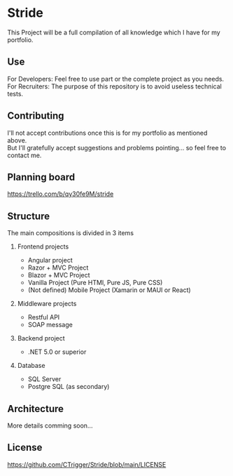# Stride
This Project will be a full compilation of all knowledge which I have for my portfolio.

## Use
For Developers: Feel free to use part or the complete project as you needs.<br />
For Recruiters: The purpose of this repository is to avoid useless technical tests.

## Contributing
I'll not accept contributions once this is for my portfolio as mentioned above. <br />
But I'll gratefully accept suggestions and problems pointing... so feel free to contact me.

## Planning board
https://trello.com/b/qy30fe9M/stride


## Structure
The main compositions is divided in 3 items

1. Frontend projects
	* Angular project
	* Razor + MVC Project
	* Blazor + MVC Project
	* Vanilla Project (Pure HTMl, Pure JS, Pure CSS)
	* (Not defined) Mobile Project (Xamarin or MAUI or React)
	
2. Middleware projects
	* Restful API
	* SOAP message
	
3. Backend project
	* .NET 5.0 or superior
	
4. Database
	* SQL Server
	* Postgre SQL (as secondary)
	
## Architecture
More details comming soon...

## License
https://github.com/CTrigger/Stride/blob/main/LICENSE
